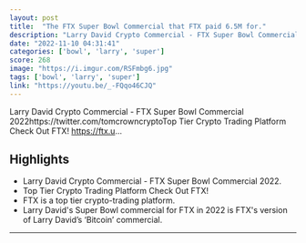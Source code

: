 ```yaml
---
layout: post
title:  "The FTX Super Bowl Commercial that FTX paid 6.5M for."
description: "Larry David Crypto Commercial - FTX Super Bowl Commercial 2022https://twitter.com/tomcrowncryptoTop Tier Crypto Trading Platform Check Out FTX! https://ftx.u..."
date: "2022-11-10 04:31:41"
categories: ['bowl', 'larry', 'super']
score: 268
image: "https://i.imgur.com/RSFmbg6.jpg"
tags: ['bowl', 'larry', 'super']
link: "https://youtu.be/_-FQqo46CJQ"
---
```


Larry David Crypto Commercial - FTX Super Bowl Commercial 2022https://twitter.com/tomcrowncryptoTop Tier Crypto Trading Platform Check Out FTX! https://ftx.u...

## Highlights

- Larry David Crypto Commercial - FTX Super Bowl Commercial 2022.
- Top Tier Crypto Trading Platform Check Out FTX!
- FTX is a top tier crypto-trading platform.
- Larry David's Super Bowl commercial for FTX in 2022 is FTX's version of Larry David’s ‘Bitcoin’ commercial.

---
